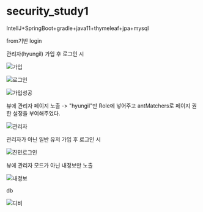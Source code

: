 # security_study1
IntellJ+SpringBoot+gradle+java11+thymeleaf+jpa+mysql

from기반 login

관리자(hyungil) 가입 후 로그인 시

![가입](https://user-images.githubusercontent.com/43127088/97404732-e45c0c00-1939-11eb-96e7-fcc162462f06.PNG)

![로그인](https://user-images.githubusercontent.com/43127088/97404785-fdfd5380-1939-11eb-92ef-da6b3643b290.PNG)

![가입성공](https://user-images.githubusercontent.com/43127088/97404763-f047ce00-1939-11eb-9fe5-8198f3a4f88b.PNG)

뷰에 관리자 페이지 노출 -> "hyungil"만 Role에 넣어주고 antMatchers로 페이지 권한 설정을 부여해주었다.

![관리자](https://user-images.githubusercontent.com/43127088/97404880-21280300-193a-11eb-9c94-901c95c6a87c.PNG)

관리자가 아닌 일반 유저 가입 후 로그인 시

![진민로그인](https://user-images.githubusercontent.com/43127088/97404942-3a30b400-193a-11eb-9087-4eeafdb537e4.PNG)

뷰에 관리자 모드가 아닌 내정보만 노출

![내정보](https://user-images.githubusercontent.com/43127088/97404985-53396500-193a-11eb-835e-d88dc78b2d87.PNG)

db

![디비](https://user-images.githubusercontent.com/43127088/97405029-651b0800-193a-11eb-901d-9c4e8ef0f6f3.PNG)


